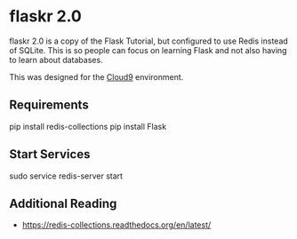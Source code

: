 # flaskr 2.0

flaskr 2.0 is a copy of the Flask Tutorial, but configured to use Redis
instead of SQLite. This is so people can focus on learning Flask and not
also having to learn about databases.

This was designed for the [Cloud9](http://c9.io) environment.

## Requirements

pip install redis-collections
pip install Flask


## Start Services

sudo service redis-server start


## Additional Reading

- https://redis-collections.readthedocs.org/en/latest/
